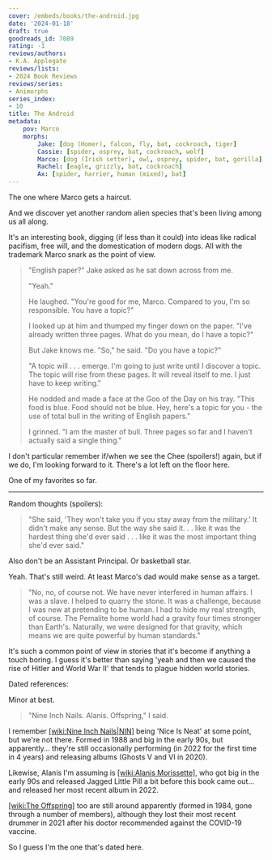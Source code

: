 ```yaml
---
cover: /embeds/books/the-android.jpg
date: '2024-01-18'
draft: true
goodreads_id: 7089
rating: -1
reviews/authors:
- K.A. Applegate
reviews/lists:
- 2024 Book Reviews
reviews/series:
- Animorphs
series_index:
- 10
title: The Android
metadata:
    pov: Marco
    morphs:
        Jake: [dog (Homer), falcon, fly, bat, cockroach, tiger]
        Cassie: [spider, osprey, bat, cockroach, wolf]
        Marco: [dog (Irish setter), owl, osprey, spider, bat, gorilla]
        Rachel: [eagle, grizzly, bat, cockroach]
        Ax: [spider, harrier, human (mixed), bat]
---
```

The one where Marco gets a haircut. 

And we discover yet another random alien species that's been living among us all along. 

It's an interesting book, digging (if less than it could) into ideas like radical pacifism, free will, and the domestication of modern dogs. All with the trademark Marco snark as the point of view. 

> "English paper?" Jake asked as he sat down across from me.
> 
> "Yeah."
> 
> He laughed. "You're good for me, Marco. Compared to you, I'm so responsible. You have a topic?"
> 
> I looked up at him and thumped my finger down on the paper. "I've already written three pages. What do you mean, do I have a topic?"
> 
> But Jake knows me. "So," he said. "Do you have a topic?"
> 
> "A topic will . . . emerge. I'm going to just write until I discover a topic. The topic will rise from these pages. It will reveal itself to me. I just have to keep writing."
> 
> He nodded and made a face at the Goo of the Day on his tray. "This food is blue. Food should not be blue. Hey, here's a topic for you - the use of total bull in the writing of English papers."
> 
> I grinned. "I am the master of bull. Three pages so far and I haven't actually said a single thing."

I don't particular remember if/when we see the Chee (spoilers!) again, but if we do, I'm looking forward to it. There's a lot left on the floor here. 

One of my favorites so far.  

<!--more-->

- - - 

Random thoughts (spoilers):

> "She said, 'They won't take you if you stay away from the military.' It didn't make any sense. But the way she said it. . . like it was the hardest thing she'd ever said . . . like it was the most important thing she'd ever said."

Also don't be an Assistant Principal. Or basketball star. 

Yeah. That's still weird. At least Marco's dad would make sense as a target. 

> "No, no, of course not. We have never interfered in human affairs. I was a slave. I helped to quarry the stone. It was a challenge, because I was new at pretending to be human. I had to hide my real strength, of course. The Pemalite home world had a gravity four times stronger than Earth's. Naturally, we were designed for that gravity, which means we are quite powerful by human standards."

It's such a common point of view in stories that it's become if anything a touch boring. I guess it's better than saying 'yeah and then we caused the rise of Hitler and World War II' that tends to plague hidden world stories. 

Dated references:

Minor at best. 

> "Nine Inch Nails. Alanis. Offspring," I said.

I remember [[wiki:Nine Inch Nails|NIN]]() being 'Nice Is Neat' at some point, but we're not there. Formed in 1988 and big in the early 90s, but apparently... they're still occasionally performing (in 2022 for the first time in 4 years) and releasing albums (Ghosts V and VI in 2020). 

Likewise, Alanis I'm assuming is [[wiki:Alanis Morissette]](), who got big in the early 90s and released Jagged Little Pill a bit before this book came out... and released her most recent album in 2022. 

[[wiki:The Offspring]]() too are still around apparently (formed in 1984, gone through a number of members), although they lost their most recent drummer in 2021 after his doctor recommended against the COVID-19 vaccine.

So I guess I'm the one that's dated here. 